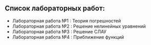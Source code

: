 ## Список лабораторных работ:
- Лабораторная работа №1 : Теория погрешностей
- Лабораторная работа №2 : Решение нелинейных уравнений
- Лабораторная работа №3 : Решение СЛАУ
- Лабораторная работа №4 : Приближение функций

